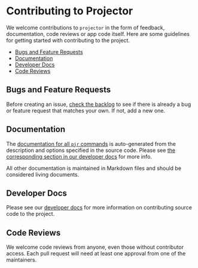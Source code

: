 # Contributing to Projector <!-- omit in toc -->

We welcome contributions to `projector` in the form of feedback, documentation, code reviews or app code itself.
Here are some guidelines for getting started with contributing to the project.

- [Bugs and Feature Requests](#bugs-and-feature-requests)
- [Documentation](#documentation)
- [Developer Docs](#developer-docs)
- [Code Reviews](#code-reviews)

## Bugs and Feature Requests

Before creating an issue, [check the backlog](https://dev.azure.com/dwrdev/projector/_backlogs/backlog/Projector%20Maintainers/Backlog%20items)
to see if there is already a bug or feature request that matches your own. If not, add a new one.

## Documentation

The [documentation for all `pjr` commands](docs/commands.md) is auto-generated from the description and options specified in the source code.
Please see [the corresponding section in our developer docs](docs/DEVELOPER.md#command-documentation) for more info.

All other documentation is maintained in Markdown files and should be considered living documents.

## Developer Docs

Please see our [developer docs](docs/DEVELOPER.md) for more information on contributing source code to the project.

## Code Reviews

We welcome code reviews from anyone, even those without contributor access.
Each pull request will need at least one approval from one of the maintainers.
